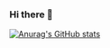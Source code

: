 ### Hi there 👋

<!--
**scjoaoantonio/scjoaoantonio** is a ✨ _special_ ✨ repository because its `README.md` (this file) appears on your GitHub profile.

Here are some ideas to get you started:

- 🔭 I'm currently studying
- 🌱 I’m currently learning web design
- 🧐 How to reach me:
  [Reddit](https://www.reddit.com/user/scjoaoantonio)
  [Twitch](https://www.twitch.tv/scjoaoantonio)
  [Youtube](https://www.youtube.com/user/NotsuruMine)
-->
[![Anurag's GitHub stats](https://github-readme-stats.vercel.app/apiscjoaoantonio=anuraghazra)](https://github.com/anuraghazra/github-readme-stats)
